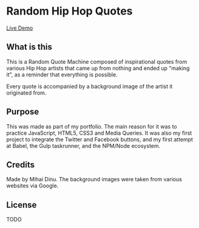 # Random Hip Hop Quotes

[Live Demo](http://zfn4fun.github.io/projects/hhquotes)

## What is this

This is a Random Quote Machine composed of inspirational quotes from various
Hip Hop artists that came up from nothing and ended up "making it", as a
reminder that everything is possible.

Every quote is accompanied by a background image of the artist it originated
from.

## Purpose

This was made as part of my portfolio. The main reason for it was to practice
JavaScript, HTML5, CSS3 and Media Queries.
It was also my first project to integrate the Twitter and Facebook buttons, and
my first attempt at Babel, the Gulp taskrunner, and the NPM/Node ecosystem.

## Credits

Made by Mihai Dinu.
The background images were taken from various websites via Google.

## License

TODO
